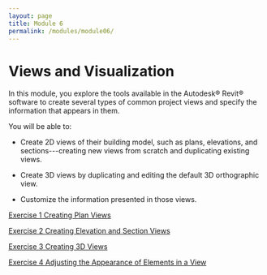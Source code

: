 ```yaml
---
layout: page
title: Module 6 
permalink: /modules/module06/
---
```


# Views and Visualization

In this module, you explore the tools available in the Autodesk® Revit®
software to create several types of common project views and specify the
information that appears in them.

You will be able to:

-   Create 2D views of their building model, such as plans, elevations,
    and sections---creating new views from scratch and duplicating
    existing views.

-   Create 3D views by duplicating and editing the default 3D
    orthographic view.

-   Customize the information presented in those views.

[Exercise 1 Creating Plan Views](exercise1)

[Exercise 2 Creating Elevation and Section Views](exercise2)

[Exercise 3 Creating 3D Views](exercise3)

[Exercise 4 Adjusting the Appearance of Elements in a View](exercise4)

